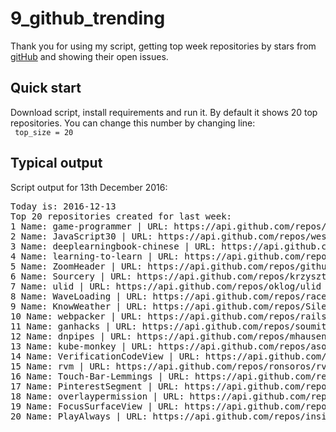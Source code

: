 # 9_github_trending
Thank you for using my script, getting top week repositories by stars from  [gitHub](www.github.com)
and showing their open issues.
## Quick start
Download script, install requirements and run it. By default it shows 20 top 
repositories. You can change this number by changing line:  
<code>
top_size = 20
</code>
## Typical output
Script output for 13th December 2016:  
<pre>Today is: 2016-12-13
Top 20 repositories created for last week: 
1 Name: game-programmer | URL: https://api.github.com/repos/miloyip/game-programmer | stars: 2197 | Open issues: 2
2 Name: JavaScript30 | URL: https://api.github.com/repos/wesbos/JavaScript30 | stars: 2063 | Open issues: 2
3 Name: deeplearningbook-chinese | URL: https://api.github.com/repos/exacity/deeplearningbook-chinese | stars: 1919 | Open issues: 2
4 Name: learning-to-learn | URL: https://api.github.com/repos/deepmind/learning-to-learn | stars: 1146 | Open issues: 2
5 Name: ZoomHeader | URL: https://api.github.com/repos/githubwing/ZoomHeader | stars: 1054 | Open issues: 2
6 Name: Sourcery | URL: https://api.github.com/repos/krzysztofzablocki/Sourcery | stars: 552 | Open issues: 2
7 Name: ulid | URL: https://api.github.com/repos/oklog/ulid | stars: 544 | Open issues: 2
8 Name: WaveLoading | URL: https://api.github.com/repos/race604/WaveLoading | stars: 543 | Open issues: 2
9 Name: KnowWeather | URL: https://api.github.com/repos/SilenceDut/KnowWeather | stars: 477 | Open issues: 2
10 Name: webpacker | URL: https://api.github.com/repos/rails/webpacker | stars: 476 | Open issues: 2
11 Name: ganhacks | URL: https://api.github.com/repos/soumith/ganhacks | stars: 424 | Open issues: 2
12 Name: dnpipes | URL: https://api.github.com/repos/mhausenblas/dnpipes | stars: 331 | Open issues: 2
13 Name: kube-monkey | URL: https://api.github.com/repos/asobti/kube-monkey | stars: 232 | Open issues: 2
14 Name: VerificationCodeView | URL: https://api.github.com/repos/Freshman111/VerificationCodeView | stars: 231 | Open issues: 2
15 Name: rvm | URL: https://api.github.com/repos/ronsoros/rvm | stars: 207 | Open issues: 2
16 Name: Touch-Bar-Lemmings | URL: https://api.github.com/repos/erikolsson/Touch-Bar-Lemmings | stars: 193 | Open issues: 2
17 Name: PinterestSegment | URL: https://api.github.com/repos/TBXark/PinterestSegment | stars: 189 | Open issues: 2
18 Name: overlaypermission | URL: https://api.github.com/repos/czy1121/overlaypermission | stars: 176 | Open issues: 2
19 Name: FocusSurfaceView | URL: https://api.github.com/repos/CGmaybe10/FocusSurfaceView | stars: 171 | Open issues: 2
20 Name: PlayAlways | URL: https://api.github.com/repos/insidegui/PlayAlways | stars: 159 | Open issues: 2
</pre>